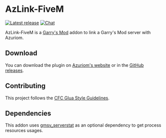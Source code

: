 # AzLink-FiveM

[![Latest release](https://img.shields.io/github/v/release/Azuriom/AzLink-GMod?style=flat-square)](https://github.com/Azuriom/AzLink-GMod/releases)
[![Chat](https://img.shields.io/discord/625774284823986183?color=5865f2&label=Discord&logo=discord&logoColor=fff&style=flat-square)](https://azuriom.com/discord)

AzLink-FiveM is a [Garry's Mod](https://gmod.facepunch.com/) addon to link a Garry's Mod server with Azuriom.

## Download

You can download the plugin on [Azuriom's website](https://azuriom.com/azlink) or in the [GitHub releases](https://github.com/Azuriom/AzLink-GMod/releases).

## Contributing

This project follows the [CFC Glua Style Guidelines](https://github.com/CFC-Servers/cfc_glua_style_guidelines).

## Dependencies

This addon uses [gmsv_serverstat](https://github.com/WilliamVenner/gmsv_serverstat) as an optional dependency to get
process resources usages.
